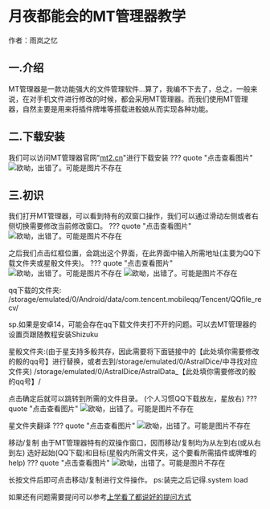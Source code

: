 # 月夜都能会的MT管理器教学

作者：雨岚之忆

## 一.介绍

MT管理器是一款功能强大的文件管理软件...算了，我编不下去了，总之，一般来说，在对手机文件进行修改的时候，都会采用MT管理器。而我们使用MT管理器，自然主要是用来将插件牌堆等搭载进骰娘从而实现各种功能。

## 二.下载安装

我们可以访问MT管理器官网"[mt2.cn](https://mt2.cn/)"进行下载安装
??? quote "点击查看图片"
    ![欧呦，出错了。可能是图片不存在](https://image.snoweven.com/i/2024/03/11/zgnxxm.jpg)

## 三.初识

我们打开MT管理器，可以看到特有的双窗口操作，我们可以通过滑动左侧或者右侧切换需要修改当前修改窗口。
??? quote "点击查看图片"
    ![欧呦，出错了。可能是图片不存在](https://image.snoweven.com/i/2024/03/11/zgnxbx.jpg)

之后我们点击红框位置，会跳出这个界面，在此界面中输入所需地址(主要为QQ下载文件夹或星骰文件夹)。
??? quote "点击查看图片"
    ![欧呦，出错了。可能是图片不存在](https://image.snoweven.com/i/2024/03/11/zgnzas.jpg)
    ![欧呦，出错了。可能是图片不存在](https://image.snoweven.com/i/2024/03/11/zgnzaw.jpg)

qq下载的文件夹:
/storage/emulated/0/Android/data/com.tencent.mobileqq/Tencent/QQfile_recv/

sp.如果是安卓14，可能会存在qq下载文件夹打不开的问题。可以去MT管理器的设置页跟随教程安装Shizuku

星骰文件夹:(由于星支持多骰共存，因此需要将下面链接中的【此处填你需要修改的骰的qq号】进行替换，或者去到/storage/emulated/0/AstralDice/中寻找对应文件夹)
/storage/emulated/0/AstralDice/AstralData_【此处填你需要修改的骰的qq号】/

点击确定后就可以跳转到所需的文件目录。
(个人习惯QQ下载放左，星放右)
??? quote "点击查看图片"
    ![欧呦，出错了。可能是图片不存在](https://image.snoweven.com/i/2024/03/11/zgntis.jpg)

星文件夹翻译
??? quote "点击查看图片"
    ![欧呦，出错了。可能是图片不存在](https://image.snoweven.com/i/2024/03/11/10i9jzu.jpg)

移动/复制
由于MT管理器特有的双操作窗口，因而移动/复制均为从左到右(或从右到左)
选好起始(QQ下载)和目标(星骰内所需文件夹，这个要看所需插件或牌堆的help)
??? quote "点击查看图片"
    ![欧呦，出错了。可能是图片不存在](https://image.snoweven.com/i/2024/03/11/zgnuue.jpg)

长按文件后即可点击移动/复制进行文件操作。
ps:装完之后记得.system load

如果还有问题需要提问可以参考[上学看了都说好的提问方式](askingarts.md)